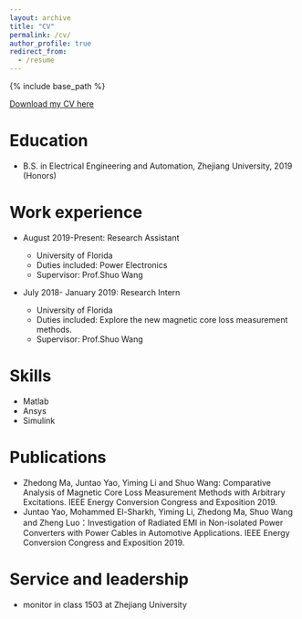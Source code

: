 ```yaml
---
layout: archive
title: "CV"
permalink: /cv/
author_profile: true
redirect_from:
  - /resume
---
```


{% include base_path %}

[Download my CV here](https://zhedongma.github.io/files/CV(ZheDong%20MA).pdf)

Education
======
* B.S. in Electrical Engineering and Automation, Zhejiang University, 2019 (Honors) 


Work experience
======
* August 2019-Present: Research Assistant
  * University of Florida
  * Duties included: Power Electronics
  * Supervisor: Prof.Shuo Wang
  
* July 2018- January 2019: Research Intern
  * University of Florida
  * Duties included: Explore the new magnetic core loss measurement methods.
  * Supervisor: Prof.Shuo Wang


Skills
======
* Matlab
* Ansys
* Simulink

Publications
======
* Zhedong Ma, Juntao Yao, Yiming Li and Shuo Wang: Comparative Analysis of Magnetic Core Loss Measurement Methods with Arbitrary Excitations. IEEE Energy Conversion Congress and Exposition 2019.
* Juntao Yao, Mohammed El-Sharkh, Yiming Li, Zhedong Ma, Shuo Wang and Zheng Luo：Investigation of Radiated EMI in Non-isolated Power Converters with Power Cables in Automotive Applications. IEEE Energy Conversion Congress and Exposition 2019.

Service and leadership
======
* monitor in class 1503 at Zhejiang University
